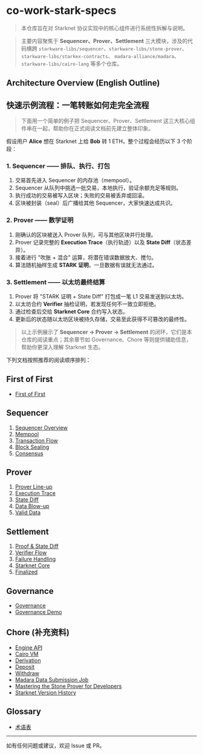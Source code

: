 # co-work-stark-specs

> 本仓库旨在对 Starknet 协议实现中的核心组件进行系统性拆解与说明。

> 主要内容聚焦于 **Sequencer、Prover、Settlement** 三大模块，涉及的代码横跨
> `starkware-libs/sequencer`、`starkware-libs/stone-prover`、`starkware-libs/starkex-contracts`、
> `madara-alliance/madara`、`starkware-libs/cairo-lang` 等多个仓库。

## Architecture Overview (English Outline)

## 快速示例流程：一笔转账如何走完全流程

> 下面用一个简单的例子把 Sequencer、Prover、Settlement 这三大核心组件串在一起，帮助你在正式阅读文档前先建立整体印象。

假设用户 **Alice** 想在 Starknet 上给 **Bob** 转 1 ETH，整个过程会经历以下 3 个阶段：

### 1. Sequencer —— 排队、执行、打包

1. 交易首先进入 Sequencer 的内存池（mempool）。
2. Sequencer 从队列中挑选一批交易，本地执行，验证余额充足等规则。
3. 执行成功的交易被写入区块；失败的交易被丢弃或回滚。
4. 区块被封装（seal）后广播给其他 Sequencer，大家快速达成共识。

### 2. Prover —— 数学证明

1. 刚确认的区块被送入 Prover 队列，可与其他区块并行处理。
2. Prover 记录完整的 **Execution Trace**（执行轨迹）以及 **State Diff**（状态差异）。
3. 接着进行 "吹胀 + 混合" 运算，将潜在错误数据放大、搅匀。
4. 算法随机抽样生成 **STARK 证明**，一旦数据有误就无法通过。

### 3. Settlement —— 以太坊最终结算

1. Prover 将 "STARK 证明 + State Diff" 打包成一笔 L1 交易发送到以太坊。
2. 以太坊合约 **Verifier** 抽检证明，若发现任何不一致立即拒绝。
3. 通过检查后交给 **Starknet Core** 合约写入状态。
4. 更新后的状态随以太坊区块被持久存储，交易至此获得不可篡改的最终性。

> 以上示例展示了 **Sequencer → Prover → Settlement** 的闭环，它们是本仓库的阅读重点；其余章节如 Governance、Chore 等则提供辅助信息，帮助你更深入理解 Starknet 生态。

下列文档按照推荐的阅读顺序排列：

## First of First
- [First of First](firstOfFirst.md)

## Sequencer
1. [Sequencer Overview](protocol/Sequencer/01_sequencer_overview.md)
2. [Mempool](protocol/Sequencer/02_mempool.md)
3. [Transaction Flow](protocol/Sequencer/03_transaction_flow.md)
4. [Block Sealing](protocol/Sequencer/04_block_sealing.md)
5. [Consensus](protocol/Sequencer/05_consensus.md)

## Prover
1. [Prover Line-up](protocol/Prover/01_lineup.md)
2. [Execution Trace](protocol/Prover/02_execution_trace.md)
3. [State Diff](protocol/Prover/03_state_diff.md)
4. [Data Blow-up](protocol/Prover/04_data_blowup.md)
5. [Valid Data](protocol/Prover/05_valid_data.md)

## Settlement
1. [Proof & State Diff](protocol/Settlement/01_proof_and_state_diff.md)
2. [Verifier Flow](protocol/Settlement/02_verifier_flow.md)
3. [Failure Handling](protocol/Settlement/03_failure_handling.md)
4. [Starknet Core](protocol/Settlement/04_starknet_core.md)
5. [Finalized](protocol/Settlement/05_finalized.md)

## Governance
- [Governance](governance/governance.md)
- [Governance Demo](governance/governanceDEMO.md)

## Chore (补充资料)
- [Engine API](protocol/Chore/Engine-API.md)
- [Cairo VM](protocol/Chore/cairo-vm.md)
- [Derivation](protocol/Chore/derivation.md)
- [Deposit](protocol/Chore/deposit.md)
- [Withdraw](protocol/Chore/withdraw.md)
- [Madara Data Submission Job](protocol/Chore/madara-Data%20Submission%20Job.md)
- [Mastering the Stone Prover for Developers](protocol/Chore/Mastering%20the%20Stone%20Prover%20for%20Developers.md)
- [Starknet Version History](protocol/Chore/starknetVersionHistory.md)

## Glossary
- [术语表](glossary.md)

---

如有任何问题或建议，欢迎 Issue 或 PR。